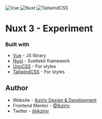 ![Vue](https://img.shields.io/badge/vue-%23007ACC.svg?style=for-the-badge&logo=vue&logoColor=white)
![Nuxt](https://img.shields.io/badge/nuxt-%23f1413d.svg?style=for-the-badge&logo=nuxt&logoColor=white)
![TailwindCSS](https://img.shields.io/badge/tailwindcss-%2338B2AC.svg?style=for-the-badge&logo=tailwind-css&logoColor=white)

# Nuxt 3 - Experiment

### Built with

- [Vue](https://vuejs.org/) - JS library
- [Nuxt](https://nuxt.com/) - Sveltekit framework
- [UnoCSS](https://uno.antfu.me/play/) - For styles
- [TailwindCSS](https://tailwindcss.com/) - For styles

## Author

- Website - [Ikziriv Design & Development](https://www.ikziriv.com)
- Frontend Mentor - [@Ikziriv](https://www.frontendmentor.io/profile/Ikziriv)
- Twitter - [@ikziriv](https://www.twitter.com/ikziriv)
